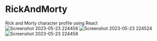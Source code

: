 # RickAndMorty
Rick and Morty character profile using React
![Screenshot 2023-05-23 224458](https://github.com/pilatdenis99/RickAndMorty/assets/108524025/bc019a4d-a40c-456a-aa11-3b479c3a0f38)
![Screenshot 2023-05-23 224524](https://github.com/pilatdenis99/RickAndMorty/assets/108524025/8d68a9b1-8203-476f-982c-a8a98089213d)
![Screenshot 2023-05-23 224458](https://github.com/pilatdenis99/RickAndMorty/assets/108524025/4b44c0d9-fa14-495d-95ce-ed38ce37df97)
